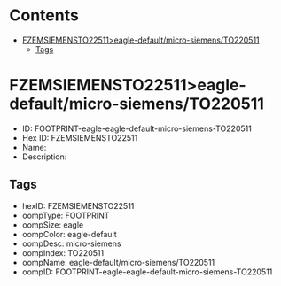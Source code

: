 



Contents
========

* [FZEMSIEMENSTO22511>eagle-default/micro-siemens/TO220511](#fzemsiemensto22511eagle-defaultmicro-siemensto220511)
	* [Tags](#tags)

# FZEMSIEMENSTO22511>eagle-default/micro-siemens/TO220511

- ID: FOOTPRINT-eagle-eagle-default-micro-siemens-TO220511
- Hex ID: FZEMSIEMENSTO22511
- Name: 
- Description: 

## Tags

- hexID: FZEMSIEMENSTO22511
- oompType: FOOTPRINT
- oompSize: eagle
- oompColor: eagle-default
- oompDesc: micro-siemens
- oompIndex: TO220511
- oompName: eagle-default/micro-siemens/TO220511
- oompID: FOOTPRINT-eagle-eagle-default-micro-siemens-TO220511
